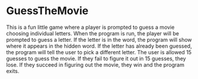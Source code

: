 # GuessTheMovie

This is a fun little game where a player is prompted to guess a movie choosing individual letters.  When the program is run, the player will be prompted to guess a letter.  If the letter is in the word, the program will show where it appears in the hidden word.  If the letter has already been guessed, the program will tell the user to pick a different letter.  The user is allowed 15 guesses to guess the movie.  If they fail to figure it out in 15 guesses, they lose.  If they succeed in figuring out the movie, they win and the program exits.
